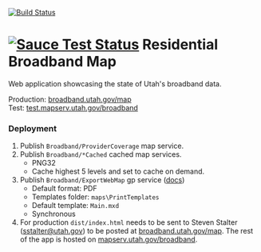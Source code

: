 [![Build Status](https://travis-ci.org/agrc/broadband.svg)](https://travis-ci.org/agrc/broadband)

[![Sauce Test Status](https://saucelabs.com/browser-matrix/agrc-broadband.svg)](https://saucelabs.com/u/agrc-broadband)
Residential Broadband Map
=========================

Web application showcasing the state of Utah's broadband data.

Production: [broadband.utah.gov/map](https://broadband.utah.gov/map)  
Test: [test.mapserv.utah.gov/broadband](https://test.mapserv.utah.gov/broadband)  

### Deployment
1. Publish `Broadband/ProviderCoverage` map service.
1. Publish `Broadband/*Cached` cached map services.
    * PNG32
    * Cache highest 5 levels and set to cache on demand.
1. Publish `Broadband/ExportWebMap` gp service ([docs](https://server.arcgis.com/en/server/latest/get-started/windows/tutorial-publishing-additional-services-for-printing.htm))
    * Default format: PDF
    * Templates folder: `maps\PrintTemplates`
    * Default template: `Main.mxd`
    * Synchronous
1. For production `dist/index.html` needs to be sent to Steven Stalter (sstalter@utah.gov) to be posted at [broadband.utah.gov/map](https://broadband.utah.gov/map). The rest of the app is hosted on [mapserv.utah.gov/broadband](https://mapserv.utah.gov/broadband).
